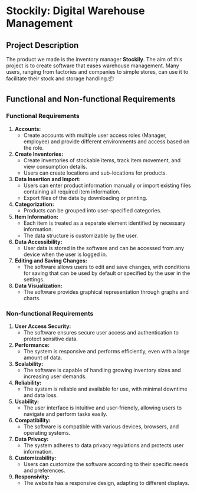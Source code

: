 
# Stockily: Digital Warehouse Management

## Project Description
The product we made is the inventory manager **Stockily**. The aim of this project is to create software that eases warehouse management. Many users, ranging from factories and companies to simple stores, can use it to facilitate their stock and storage handling.📦

## Functional and Non-functional Requirements

### Functional Requirements
1. **Accounts:** 
   - Create accounts with multiple user access roles (Manager, employee) and provide different environments and access based on the role.
2. **Create Inventories:**
   - Create inventories of stockable items, track item movement, and view consumption details.
   - Users can create locations and sub-locations for products.
3. **Data Insertion and Import:**
   - Users can enter product information manually or import existing files containing all required item information.
   - Export files of the data by downloading or printing.
4. **Categorization:**
   - Products can be grouped into user-specified categories.
5. **Item Information:**
   - Each item is treated as a separate element identified by necessary information.
   - The data structure is customizable by the user.
6. **Data Accessibility:**
   - User data is stored in the software and can be accessed from any device when the user is logged in.
7. **Editing and Saving Changes:**
   - The software allows users to edit and save changes, with conditions for saving that can be used by default or specified by the user in the settings.
8. **Data Visualization:**
   - The software provides graphical representation through graphs and charts.

### Non-functional Requirements
1. **User Access Security:**
   - The software ensures secure user access and authentication to protect sensitive data.
2. **Performance:**
   - The system is responsive and performs efficiently, even with a large amount of data.
3. **Scalability:**
   - The software is capable of handling growing inventory sizes and increasing user demands.
4. **Reliability:**
   - The system is reliable and available for use, with minimal downtime and data loss.
5. **Usability:**
   - The user interface is intuitive and user-friendly, allowing users to navigate and perform tasks easily.
6. **Compatibility:**
   - The software is compatible with various devices, browsers, and operating systems.
7. **Data Privacy:**
   - The system adheres to data privacy regulations and protects user information.
8. **Customizability:**
   - Users can customize the software according to their specific needs and preferences.
9. **Responsivity:**
   - The website has a responsive design, adapting to different displays.


